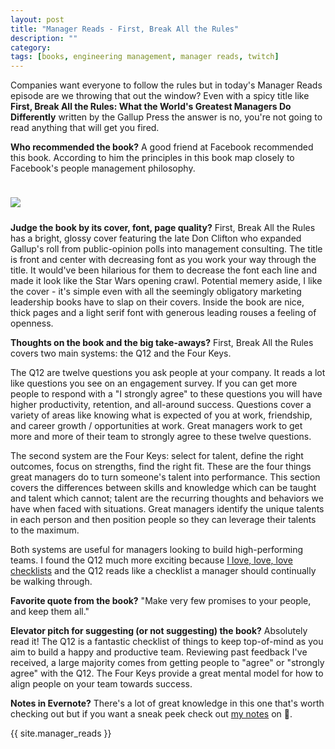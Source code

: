 ```yaml
---
layout: post
title: "Manager Reads - First, Break All the Rules"
description: ""
category: 
tags: [books, engineering management, manager reads, twitch]
---
```


Companies want everyone to follow the rules but in today's Manager Reads episode are we throwing that out the window? Even with a spicy title like **First, Break All the Rules: What the World's Greatest Managers Do Differently** written by the Gallup Press the answer is no, you're not going to read anything that will get you fired.

**Who recommended the book?** A good friend at Facebook recommended this book. According to him the principles in this book map closely to Facebook's people management philosophy.

<div>
    <img class="rounded-corners" style="max-width: 350px; border: 1px; margin-top: 24px;" src="{{ site.images2019 }}/05-16/breakrules.jpg"/>
    <p class="caption-text" style="line-height: 1.5em; margin-bottom: 24px;"><strong></strong></p>
</div>

**Judge the book by its cover, font, page quality?** First, Break All the Rules has a bright, glossy cover featuring the late Don Clifton who expanded Gallup's roll from public-opinion polls into management consulting. The title is front and center with decreasing font as you work your way through the title. It would've been hilarious for them to decrease the font each line and made it look like the Star Wars opening crawl. Potential memery aside, I like the cover - it's simple even with all the seemingly obligatory marketing leadership books have to slap on their covers. Inside the book are nice, thick pages and a light serif font with generous leading rouses a feeling of openness.

**Thoughts on the book and the big take-aways?** First, Break All the Rules covers two main systems: the Q12 and the Four Keys.

The Q12 are twelve questions you ask people at your company. It reads a lot like questions you see on an engagement survey. If you can get more people to respond with a "I strongly agree" to these questions you will have higher productivity, retention, and all-around success. Questions cover a variety of areas like knowing what is expected of you at work, friendship, and career growth / opportunities at work. Great managers work to get more and more of their team to strongly agree to these twelve questions.

The second system are the Four Keys: select for talent, define the right outcomes, focus on strengths, find the right fit. These are the four things great managers do to turn someone's talent into performance. This section covers the differences between skills and knowledge which can be taught and talent which cannot; talent are the recurring thoughts and behaviors we have when faced with situations. Great managers identify the unique talents in each person and then position people so they can leverage their talents to the maximum.

Both systems are useful for managers looking to build high-performing teams. I found the Q12 much more exciting because [I love, love, love checklists][3] and the Q12 reads like a checklist a manager should continually be walking through. 

**Favorite quote from the book?** "Make very few promises to your people, and keep them all."

**Elevator pitch for suggesting (or not suggesting) the book?** Absolutely read it! The Q12 is a fantastic checklist of things to keep top-of-mind as you aim to build a happy and productive team. Reviewing past feedback I've received, a large majority comes from getting people to "agree" or "strongly agree" with the Q12. The Four Keys provide a great mental model for how to align people on your team towards success.

**Notes in Evernote?** There's a lot of great knowledge in this one that's worth checking out but if you want a sneak peek check out [my notes][1] on 🐘.

{{ site.manager_reads }}

[1]: https://www.evernote.com/l/AORYq0OJ5ExHEq-B2QZv_SSIwnkvepNUO00
[3]: {{site.base_url}}/2019/09/02/management-systems-accountability/
